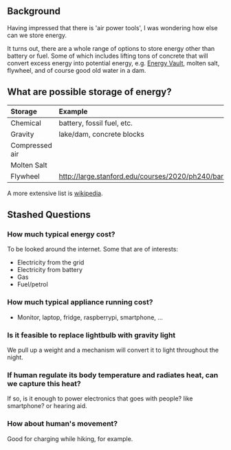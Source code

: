 ## Background

Having impressed that there is 'air power tools', I was wondering how else can we store energy.

It turns out, there are a whole range of options to store energy other than battery or fuel.
Some of which includes lifting tons of concrete that will convert excess energy into potential energy,
e.g. [Energy Vault](https://www.energyvault.com/), 
molten salt,
flywheel,
and of course good old water in a dam.

## What are possible storage of energy?

| Storage   | Example  |
|:----------|:---------|
| Chemical  | battery, fossil fuel, etc. |
| Gravity   | lake/dam, concrete blocks  |
| Compressed air |    |
| Molten Salt   |    |
| Flywheel   | http://large.stanford.edu/courses/2020/ph240/barnett2/    |


A more extensive list is [wikipedia](https://en.wikipedia.org/wiki/Energy_storage).

## Stashed Questions

### How much typical energy cost?

To be looked around the internet. Some that are of interests:
* Electricity from the grid
* Electricity from battery
* Gas
* Fuel/petrol

### How much typical appliance running cost?

* Monitor, laptop, fridge, raspberrypi, smartphone, ...


### Is it feasible to replace lightbulb with gravity light

We pull up a weight and a mechanism will convert it to light throughout the night.

### If human regulate its body temperature and radiates heat, can we capture this heat?

If so, is it enough to power electronics that goes with people? like smartphone? or hearing aid.

### How about human's movement?

Good for charging while hiking, for example.